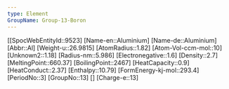 ```yaml
---
type: Element
GroupName: Group-13-Boron
---
```

[[SpocWebEntityId::9523]
[Name-en::Aluminium]
[Name-de::Aluminium]
[Abbr::Al]
[Weight-u::26.9815]
[AtomRadius::1.82]
[Atom-Vol-ccm-mol::10]
[Unknown2::1.18]
[Radius-nm::5.986]
[Electronegative::1.6]
[Density::2.7]
[MeltingPoint::660.37]
[BoilingPoint::2467]
[HeatCapacity::0.9]
[HeatConduct::2.37]
[Enthalpy::10.79]
[FormEnergy-kj-mol::293.4]
[PeriodNo::3]
[GroupNo::13]
[]
[Charge-e::13]

